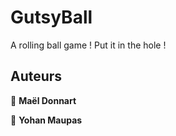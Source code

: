 # GutsyBall

A rolling ball game ! Put it in the hole !

## Auteurs

👤 **Maël Donnart**

👤 **Yohan Maupas**
